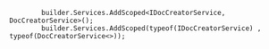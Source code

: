             builder.Services.AddScoped<IDocCreatorService, DocCreatorService>();
            builder.Services.AddScoped(typeof(IDocCreatorService) , typeof(DocCreatorService<>));
